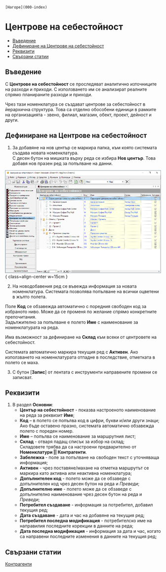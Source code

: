 ```{only} html
[Нагоре](000-index)
```

# **Центрове на себестойност**

- [Въведение](#въведение)
- [Дефиниране на Центрове на себестойност](#дефиниране-на-центрове-на-себестойност)   
- [Реквизити](#реквизити)
- [Свързани статии](#свързани-статии)  

## **Въведение**

С **Центрове на себестойност** се проследяват аналитично източниците на разходи и приходи. С използването им се анализират реалните спрямо планираните разходи и приходи.  

Чрез тази номенклатура се създават центрове за себестойност в йерархична структура. Това са отделно обособени единици в рамките на организацията - звено, филиал, магазин, обект, проект, дейност и други.   

## **Дефиниране на Центрове на себестойност**  

1) За добавяне на нов център се маркира папка, към която системата създава новата номенклатура.  
С десен бутон на мишката върху реда се избира **Нов център**. Това добавя нов празен ред за попълване на данни.  

![](912-cost-centers1.png){ class=align-center w=15cm }

2) На новодобавения ред се въвежда информация за новата номенклатура. Системата позволява попълване на всички оцветени в жълто полета.  

Поле **Код** се обзавежда автоматично с поредния свободен код за избраното ниво. Може да се променя по желание спрямо конкретните препочитания.  
Задължително за попълване е полето **Име** с наименование за номенклатурата на реда.  

Има възможност за дефиниране на **Склад** към всеки от центровете на себестойност.  

Системата автоматично маркира текущия ред с **Активен**. Ако използването на номенклатурата отпадне в последствие, отметката в полето се маха.  
   
3) С бутон [**Запис**] от лентата с инструменти направените промени се записват. 

## **Реквизити**

1) В раздел **Основни**:  
   - **Център на себестойност** - показва настроеното наименование на реда за реквизит **Име**;  
   - **Код** – в полето се попълва код в цифри, букви и/или други знаци;  
   Ако бъде оставено празно, системата автоматично обзавежда полето с пореден номер.  
   - **Име** – попълва се наименование за маршрутния лист;  
   - **Склад** - отваря падащ списък за избор на склад;  
   Складовете трябва да са настроени предварително от **Номенклатури || Контрагенти**.  
   - **Забележка** - поле за попълване на свободен текст с уточняваща информация;  
   - **Активен** - чрез поставяне/махане на отметка маршрутът се маркира като активна или неактивна номенклатура;  
   - **Допълнителен код** - полето може да се обзаведе с допълнителен код чрез десен бутон на реда и *Преведи*;  
   - **Допълнително име** - полето може да се обзаведе с допълнително наименование чрез десен бутон на реда и *Преведи*;  
   - **Потребител създаване** - информация за потребител, добавил текущия ред;  
   - **Дата създаване** - дата и час на добавяне на текущия ред;  
   - **Потребител последна модификация** - потребителско име на направилия последните корекции в данните на реда;  
   - **Дата последна модификация** - информация за дата и час, когато са направени последните изменения в данните на текущия ред;  

## **Свързани статии**  

[Контрагенти](002-contragents.md)